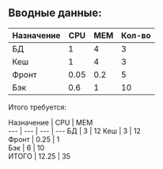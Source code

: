 Вводные данные:  
---
Назначение  |  CPU  |  MEM  |  Кол-во  
--- | --- | --- | ---
БД | 1 | 4 | 3 
Кеш | 1 | 4  | 3 
Фронт |  0.05 | 0.2 | 5 
Бэк  | 0.6 | 1 | 10  

Итого требуется:  

Назначение  |  CPU  |  MEM  
--- | --- | --- | ---
БД | 3 | 12 
Кеш | 3 | 12  
Фронт |  0.25 | 1   
Бэк  | 6 | 10  
ИТОГО  | 12.25 | 35  
